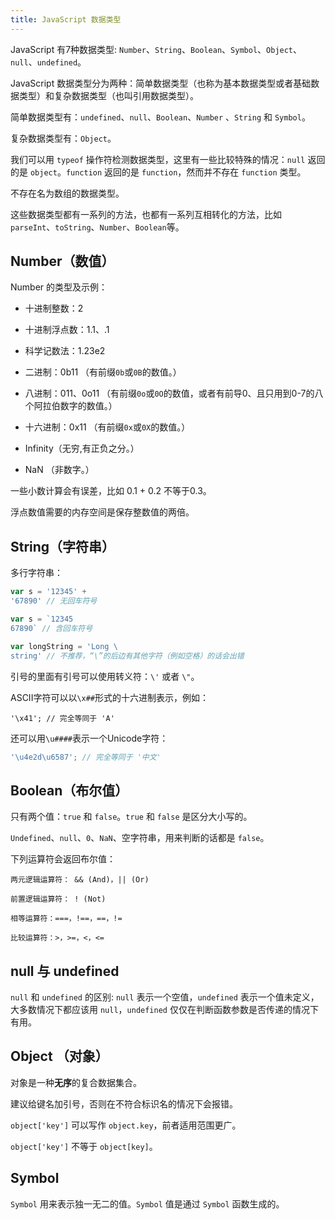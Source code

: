 ```yaml
---
title: JavaScript 数据类型
---
```


JavaScript 有7种数据类型: `Number`、`String`、`Boolean`、`Symbol`、`Object`、`null`、`undefined`。

JavaScript 数据类型分为两种：简单数据类型（也称为基本数据类型或者基础数据类型）和复杂数据类型（也叫引用数据类型）。

简单数据类型有：`undefined`、`null`、`Boolean`、`Number` 、`String` 和 `Symbol`。

复杂数据类型有：`Object`。

我们可以用 `typeof` 操作符检测数据类型，这里有一些比较特殊的情况：`null` 返回的是 `object`。`function` 返回的是 `function`，然而并不存在 `function` 类型。

不存在名为数组的数据类型。

这些数据类型都有一系列的方法，也都有一系列互相转化的方法，比如`parseInt`、`toString`、`Number`、`Boolean`等。

## Number（数值）

Number 的类型及示例：

- 十进制整数：2

- 十进制浮点数：1.1、.1

- 科学记数法：1.23e2

- 二进制：0b11 （有前缀`0b`或`0B`的数值。）

- 八进制：011、0o11 （有前缀`0o`或`0O`的数值，或者有前导0、且只用到0-7的八个阿拉伯数字的数值。）

- 十六进制：0x11 （有前缀`0x`或`0X`的数值。）

- Infinity（无穷,有正负之分。）

- NaN （非数字。）

一些小数计算会有误差，比如 0.1 + 0.2 不等于0.3。

浮点数值需要的内存空间是保存整数值的两倍。

## String（字符串）

多行字符串：
```javascript
var s = '12345' +
'67890' // 无回车符号

var s = `12345
67890` // 含回车符号

var longString = 'Long \
string' // 不推荐，“\”的后边有其他字符（例如空格）的话会出错
```

引号的里面有引号可以使用转义符：`\'` 或者 `\"`。

ASCII字符可以以`\x##`形式的十六进制表示，例如：

```javascritp
'\x41'; // 完全等同于 'A'
```

还可以用`\u####`表示一个Unicode字符：

```javascript
'\u4e2d\u6587'; // 完全等同于 '中文'
```

## Boolean（布尔值）

只有两个值：`true` 和 `false`。`true` 和 `false` 是区分大小写的。

`Undefined`、`null`、`0`、`NaN`、空字符串，用来判断的话都是 `false`。

下列运算符会返回布尔值：

```
两元逻辑运算符： && (And)，|| (Or)

前置逻辑运算符： ! (Not)

相等运算符：===，!==，==，!=

比较运算符：>，>=，<，<=
```

## null 与 undefined

`null` 和 `undefined` 的区别: `null` 表示一个空值，`undefined` 表示一个值未定义，大多数情况下都应该用 `null`，`undefined` 仅仅在判断函数参数是否传递的情况下有用。

## Object （对象）

对象是一种**无序**的复合数据集合。

建议给键名加引号，否则在不符合标识名的情况下会报错。

`object['key']` 可以写作 `object.key`，前者适用范围更广。

`object['key']` 不等于 `object[key]`。

## Symbol

`Symbol` 用来表示独一无二的值。`Symbol` 值是通过 `Symbol` 函数生成的。